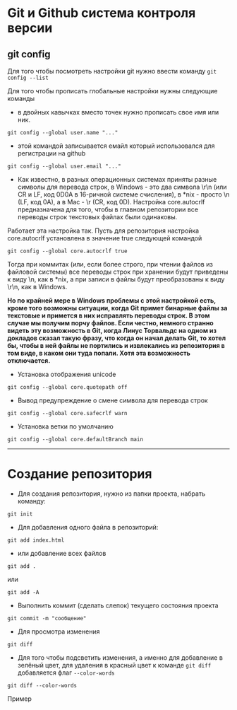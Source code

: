 # Git и Github система контроля версии

## git config

Для того чтобы посмотреть настройки git нужно ввести команду `git config --list`

Для того чтобы прописать глобальные настройки нужны следующие команды

- в двойных кавычках вместо точек нужно прописать свое имя или ник.

```shell
git config --global user.name "..."
```

- этой командой записывается емайл который использовался для регистрации на github

```shell
git config --global user.email "..."
```

- Как известно, в разных операционных системах приняты разные символы для перевода строк, в Windows - это два символа \r\n (или CR и LF, код 0D0A в 16-ричной системе счисления), в \*nix - просто \n (LF, код 0A), а в Mac - \r (CR, код 0D). Настройка core.autocrlf предназначена для того, чтобы в главном репозитории все переводы строк текстовых файлах были одинаковы.

Работает эта настройка так. Пусть для репозитория настройка core.autocrlf установлена в значение true следующей командой

```shell
git config --global core.autocrlf true
```

Тогда при коммитах (или, если более строго, при чтении файлов из файловой системы) все переводы строк при хранении будут приведены к виду \n, как в \*nix, а при записи в файлы будут преобразованы к виду \r\n, как в Windows.

**Но по крайней мере в Windows проблемы с этой настройкой есть, кроме того возможны ситуации, когда Git примет бинарные файлы за текстовые и примется в них исправлять переводы строк. В этом случае мы получим порчу файлов. Если честно, немного странно видеть эту возможность в Git, когда Линус Торвальдс на одном из докладов сказал такую фразу, что когда он начал делать Git, то хотел бы, чтобы в ней файлы не портились и извлекались из репозитория в том виде, в каком они туда попали. Хотя эта возможность отключается.**

- Установка отображения unicode

```shell
git config --global core.quotepath off
```

- Вывод предупреждение о смене символа для перевода строк
  
```shell
git config --global core.safecrlf warn
```

- Установка ветки по умолчанию 

```shell
git config --global core.defaultBranch main
```

---

# Создание репозитория

- Для создания репозитория, нужно из папки проекта, набрать команду:
```shell
git init
```

- Для добавления одного файла в репозиторий:

```shell
git add index.html
```

- или добавление всех файлов

```shell
git add .
```
или 
```shell
git add -A
```

- Выполнить коммит (сделать слепок) текущего состояния проекта

```shell
git commit -m "сообщение"
```

- Для просмотра изменения 

```shell
git diff
```

- Для того чтобы подсветить изменения, а именно для добавление в зелёный цвет, для удаления в красный цвет к команде `git diff` добавляется флаг `--color-words`

```shell
git diff --color-words
```
Пример